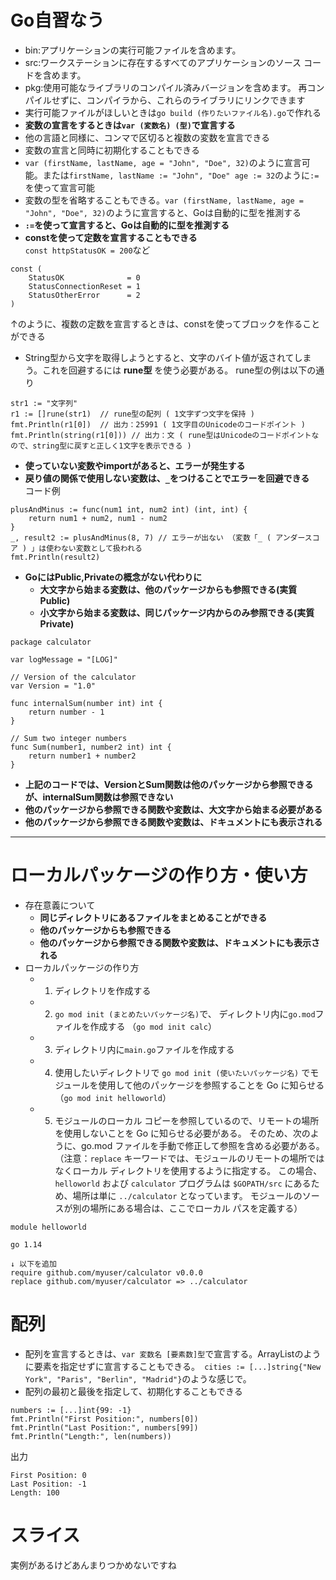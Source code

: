 # Go自習なう
- bin:アプリケーションの実行可能ファイルを含めます。
- src:ワークステーションに存在するすべてのアプリケーションのソース コードを含めます。
- pkg:使用可能なライブラリのコンパイル済みバージョンを含めます。 再コンパイルせずに、コンパイラから、これらのライブラリにリンクできます
- 実行可能ファイルがほしいときは`go build (作りたいファイル名).go`で作れる
- __変数の宣言をするときは`var (変数名) (型)`で宣言する__
- 他の言語と同様に、コンマで区切ると複数の変数を宣言できる
- 変数の宣言と同時に初期化することもできる
- `var (firstName, lastName, age = "John", "Doe", 32)`のように宣言可能。または`firstName, lastName := "John", "Doe" age := 32`のように`:=`を使って宣言可能
- 変数の型を省略することもできる。`var (firstName, lastName, age = "John", "Doe", 32)`のように宣言すると、Goは自動的に型を推測する
- __`:=`を使って宣言すると、Goは自動的に型を推測する__
- __constを使って定数を宣言することもできる__  
`const httpStatusOK = 200`など
~~~
const (
    StatusOK              = 0
    StatusConnectionReset = 1
    StatusOtherError      = 2
)
~~~
↑のように、複数の定数を宣言するときは、constを使ってブロックを作ることができる

- String型から文字を取得しようとすると、文字のバイト値が返されてしまう。これを回避するには __rune型__ を使う必要がある。
rune型の例は以下の通り
~~~
str1 := "文字列"
r1 := []rune(str1)  // rune型の配列 ( 1文字ずつ文字を保持 )
fmt.Println(r1[0])  // 出力：25991 ( 1文字目のUnicodeのコードポイント )
fmt.Println(string(r1[0])) // 出力：文 ( rune型はUnicodeのコードポイントなので、string型に戻すと正しく1文字を表示できる )
~~~

- __使っていない変数やimportがあると、エラーが発生する__
- __戻り値の関係で使用しない変数は、`_`をつけることでエラーを回避できる__  
コード例
~~~
plusAndMinus := func(num1 int, num2 int) (int, int) {
	return num1 + num2, num1 - num2
}
_, result2 := plusAndMinus(8, 7) // エラーが出ない （変数「_ ( アンダースコア ) 」は使わない変数として扱われる
fmt.Println(result2)
~~~

- __GoにはPublic,Privateの概念がない代わりに__
    - __大文字から始まる変数は、他のパッケージからも参照できる(実質Public)__  
    - __小文字から始まる変数は、同じパッケージ内からのみ参照できる(実質Private)__  
~~~
package calculator

var logMessage = "[LOG]"

// Version of the calculator
var Version = "1.0"

func internalSum(number int) int {
    return number - 1
}

// Sum two integer numbers
func Sum(number1, number2 int) int {
    return number1 + number2
}
~~~
- __上記のコードでは、VersionとSum関数は他のパッケージから参照できるが、internalSum関数は参照できない__
- __他のパッケージから参照できる関数や変数は、大文字から始まる必要がある__
- __他のパッケージから参照できる関数や変数は、ドキュメントにも表示される__
---
# ローカルパッケージの作り方・使い方
- 存在意義について  
    - __同じディレクトリにあるファイルをまとめることができる__
    - __他のパッケージからも参照できる__
    - __他のパッケージから参照できる関数や変数は、ドキュメントにも表示される__ 
- ローカルパッケージの作り方
    - 1. ディレクトリを作成する  
    - 2. `go mod init (まとめたいパッケージ名)`で、 ディレクトリ内に`go.mod`ファイルを作成する （`go mod init calc`） 
    - 3. ディレクトリ内に`main.go`ファイルを作成する  
    - 4. 使用したいディレクトリで `go mod init (使いたいパッケージ名)` でモジュールを使用して他のパッケージを参照することを Go に知らせる（`go mod init helloworld`）  
    - 5.  モジュールのローカル コピーを参照しているので、リモートの場所を使用しないことを Go に知らせる必要がある。 そのため、次のように、go.mod ファイルを手動で修正して参照を含める必要がある。（注意：`replace` キーワードでは、モジュールのリモートの場所ではなくローカル ディレクトリを使用するように指定する。 この場合、`helloworld` および `calculator` プログラムは `$GOPATH/src` にあるため、場所は単に `../calculator` となっています。 モジュールのソースが別の場所にある場合は、ここでローカル パスを定義する）    

~~~
module helloworld

go 1.14

↓ 以下を追加
require github.com/myuser/calculator v0.0.0
replace github.com/myuser/calculator => ../calculator
~~~
# 配列
- 配列を宣言するときは、`var 変数名 [要素数]型`で宣言する。ArrayListのように要素を指定せずに宣言することもできる。` cities := [...]string{"New York", "Paris", "Berlin", "Madrid"}`のような感じで。
- 配列の最初と最後を指定して、初期化することもできる
~~~
numbers := [...]int{99: -1}
fmt.Println("First Position:", numbers[0])
fmt.Println("Last Position:", numbers[99])
fmt.Println("Length:", len(numbers))
~~~  
出力
~~~
First Position: 0
Last Position: -1
Length: 100
~~~

# スライス
実例があるけどあんまりつかめないですね